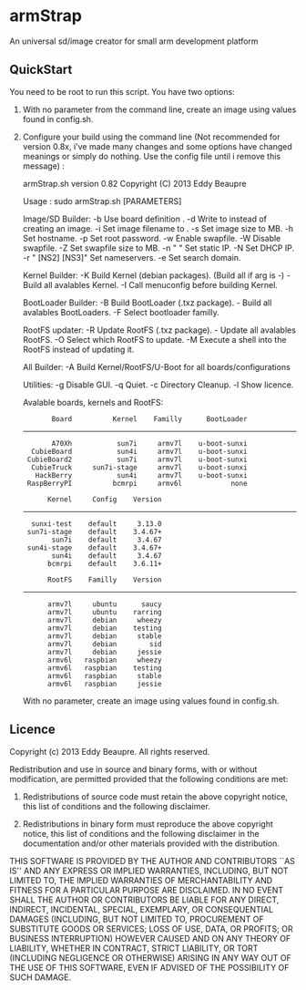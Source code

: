 armStrap
========

An universal sd/image creator for small arm development platform

QuickStart
----------

You need to be root to run this script. You have two options:

1) With no parameter from the command line, create an image using values found in config.sh.

2) Configure your build using the command line (Not recommended for version 0.8x, i've made
   many changes and some options have changed meanings or simply do nothing. Use the config
   file until i remove this message) :

    armStrap.sh version 0.82
    Copyright (C) 2013 Eddy Beaupre

    Usage : sudo armStrap.sh [PARAMETERS]

    Image/SD Builder:
      -b <BOARD>              Use board definition <BOARD>.
      -d <DEVICE>             Write to <DEVICE> instead of creating an image.
      -i <FILE>               Set image filename to <FILE>.
      -s <SIZE>               Set image size to <SIZE>MB.
      -h <HOSTNAME>           Set hostname.
      -p <PASSWORD>           Set root password.
      -w <SIZE>               Enable swapfile.
      -W                      Disable swapfile.
      -Z <SIZE>               Set swapfile size to <SIZE>MB.
      -n "<IP> <MASK> <GW>"   Set static IP.
      -N                      Set DHCP IP.
      -r "<NS1> [NS2] [NS3]"  Set nameservers.
      -e <DOMAIN>             Set search domain.
    
    Kernel Builder:
      -K <ARCH>               Build Kernel (debian packages). (Build all if arg is -)
         -                    Build all avalables Kernel.
      -I                      Call menuconfig before building Kernel.
    
    BootLoader Builder:
      -B <BOOTLOADER>         Build BootLoader (.txz package).
         -                    Build all avalables BootLoaders.
      -F <FAMILLY>            Select bootloader familly.
    
    RootFS updater:
      -R <ROOTFS>             Update RootFS (.txz package).
         -                    Update all avalables RootFS.
      -O <FAMILLY>            Select which RootFS to update.
      -M                      Execute a shell into the RootFS instead of updating it.
    
    All Builder:
      -A                      Build Kernel/RootFS/U-Boot for all boards/configurations
    
    Utilities:
      -g                      Disable GUI.
      -q                      Quiet.
      -c                      Directory Cleanup.
      -l                      Show licence.
    
    Avalable boards, kernels and RootFS:
    
              Board          Kernel    Familly      BootLoader
    --------------- --------------- ---------- ---------------
              A70Xh           sun7i     armv7l    u-boot-sunxi
         CubieBoard           sun4i     armv7l    u-boot-sunxi
        CubieBoard2           sun7i     armv7l    u-boot-sunxi
         CubieTruck     sun7i-stage     armv7l    u-boot-sunxi
          HackBerry           sun4i     armv7l    u-boot-sunxi
        RaspBerryPI          bcmrpi     armv6l            none
    
             Kernel     Config    Version
    --------------- ---------- ----------
         sunxi-test    default     3.13.0
        sun7i-stage    default    3.4.67+
              sun7i    default     3.4.67
        sun4i-stage    default    3.4.67+
              sun4i    default     3.4.67
             bcmrpi    default    3.6.11+
    
             RootFS    Familly    Version
    --------------- ---------- ----------
             armv7l     ubuntu      saucy
             armv7l     ubuntu    rarring
             armv7l     debian     wheezy
             armv7l     debian    testing
             armv7l     debian     stable
             armv7l     debian        sid
             armv7l     debian     jessie
             armv6l   raspbian     wheezy
             armv6l   raspbian    testing
             armv6l   raspbian     stable
             armv6l   raspbian     jessie
    
    With no parameter, create an image using values found in config.sh.

Licence
-------
Copyright (c) 2013 Eddy Beaupre. All rights reserved.

Redistribution and use in source and binary forms, with or without modification, are permitted provided that the following conditions are met:

1. Redistributions of source code must retain the above copyright notice, this list of conditions and the following disclaimer.
 
2. Redistributions in binary form must reproduce the above copyright notice, this list of conditions and the following disclaimer in the documentation and/or other materials provided with the distribution.

THIS SOFTWARE IS PROVIDED BY THE AUTHOR AND CONTRIBUTORS ``AS IS'' AND ANY EXPRESS OR IMPLIED WARRANTIES, INCLUDING, BUT NOT LIMITED TO, THE IMPLIED WARRANTIES OF MERCHANTABILITY AND FITNESS FOR A PARTICULAR PURPOSE ARE DISCLAIMED.  IN NO EVENT SHALL THE AUTHOR OR CONTRIBUTORS BE LIABLE FOR ANY DIRECT, INDIRECT, INCIDENTAL, SPECIAL, EXEMPLARY, OR CONSEQUENTIAL DAMAGES (INCLUDING, BUT NOT LIMITED TO, PROCUREMENT OF SUBSTITUTE GOODS OR SERVICES; LOSS OF USE, DATA, OR PROFITS; OR BUSINESS INTERRUPTION) HOWEVER CAUSED AND ON ANY THEORY OF LIABILITY, WHETHER IN CONTRACT, STRICT LIABILITY, OR TORT (INCLUDING NEGLIGENCE OR OTHERWISE) ARISING IN ANY WAY OUT OF THE USE OF THIS SOFTWARE, EVEN IF ADVISED OF THE POSSIBILITY OF SUCH DAMAGE.
